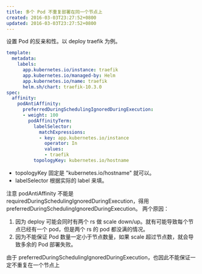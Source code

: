 ```yaml
---
title: 多个 Pod 不重复部署在同一个节点上
created: 2016-03-03T23:27:52+0800
updated: 2016-03-03T23:27:52+0800
---
```



设置 Pod 的反亲和性。以 deploy traefik 为例。

```yaml
template:
  metadata:
    labels:
      app.kubernetes.io/instance: traefik
      app.kubernetes.io/managed-by: Helm
      app.kubernetes.io/name: traefik
      helm.sh/chart: traefik-10.3.0
spec:
  affinity:
    podAntiAffinity:
      preferredDuringSchedulingIgnoredDuringExecution:
      - weight: 100
        podAffinityTerm:
          labelSelector:
            matchExpressions:
            - key: app.kubernetes.io/instance
              operator: In
              values:
              - traefik
          topologyKey: kubernetes.io/hostname
```

- topologyKey 固定是 "kubernetes.io/hostname" 就可以。
- labelSelector 根据实际的 label 来填。

注意 podAntiAffinity 不能是 requiredDuringSchedulingIgnoredDuringExecution，得用 preferredDuringSchedulingIgnoredDuringExecution。
两个原因：

1. 因为 deploy 可能会同时有两个 rs 做 scale down/up。就有可能导致每个节点已经有一个 pod，但是两个 rs 的 pod 都没满的情况。
2. 因为不能保证 Pod 数量一定小于节点数量，如果 scale 超过节点数，就会导致多余的 Pod 部署失败。

由于 preferredDuringSchedulingIgnoredDuringExecution，也因此不能保证一定不重复在一个节点上
